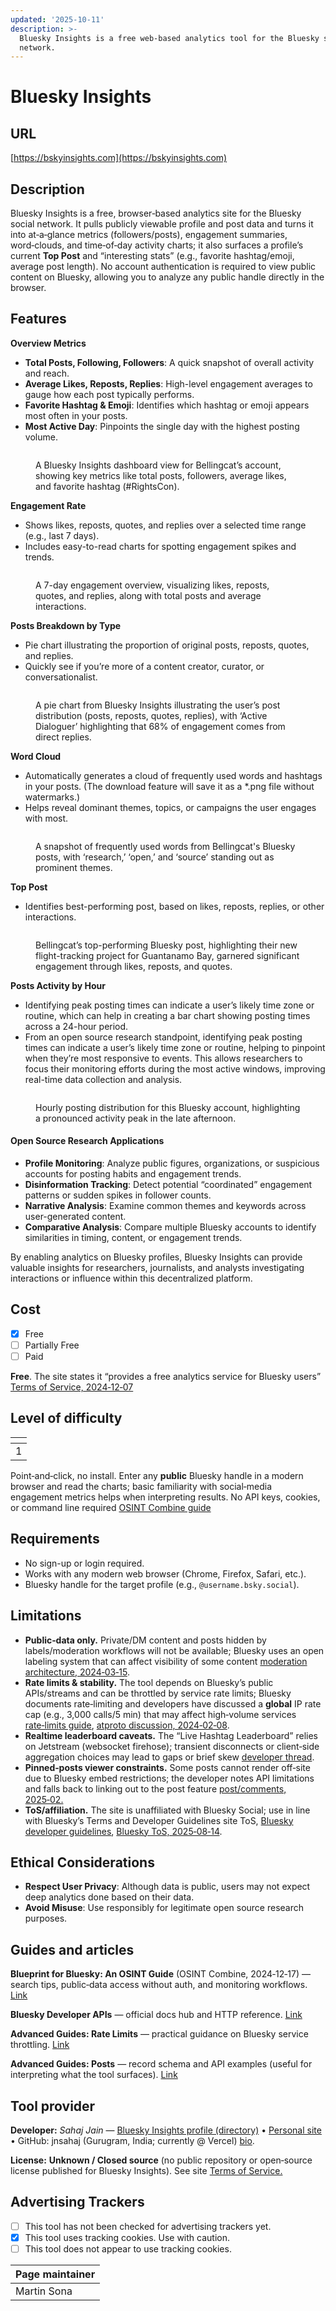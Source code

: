 ```yaml
---
updated: '2025-10-11'
description: >-
  Bluesky Insights is a free web-based analytics tool for the Bluesky social
  network.
---
```


# Bluesky Insights

## URL

[https://bskyinsights.com](https://bskyinsights.com)

## Description

Bluesky Insights is a free, browser‑based analytics site for the Bluesky social network. It pulls publicly viewable profile and post data and turns it into at‑a‑glance metrics (followers/posts), engagement summaries, word‑clouds, and time‑of‑day activity charts; it also surfaces a profile’s current **Top Post** and “interesting stats” (e.g., favorite hashtag/emoji, average post length). No account authentication is required to view public content on Bluesky, allowing you to analyze any public handle directly in the browser.

## **Features**

**Overview Metrics**

* **Total Posts, Following, Followers**: A quick snapshot of overall activity and reach.
* **Average Likes, Reposts, Replies**: High-level engagement averages to gauge how each post typically performs.
* **Favorite Hashtag & Emoji**: Identifies which hashtag or emoji appears most often in your posts.
* **Most Active Day**: Pinpoints the single day with the highest posting volume.

<figure><img src=".gitbook/assets/image.png" alt=""><figcaption><p>A Bluesky Insights dashboard view for Bellingcat’s account, showing key metrics like total posts, followers, average likes, and favorite hashtag (#RightsCon).</p></figcaption></figure>

**Engagement Rate**

* Shows likes, reposts, quotes, and replies over a selected time range (e.g., last 7 days).
* Includes easy-to-read charts for spotting engagement spikes and trends.

<figure><img src=".gitbook/assets/image (1).png" alt=""><figcaption><p>A 7-day engagement overview, visualizing likes, reposts, quotes, and replies, along with total posts and average interactions.</p></figcaption></figure>

**Posts Breakdown by Type**

* Pie chart illustrating the proportion of original posts, reposts, quotes, and replies.
* Quickly see if you’re more of a content creator, curator, or conversationalist.

<figure><img src=".gitbook/assets/image (2).png" alt=""><figcaption><p>A pie chart from Bluesky Insights illustrating the user’s post distribution (posts, reposts, quotes, replies), with ‘Active Dialoguer’ highlighting that 68% of engagement comes from direct replies.</p></figcaption></figure>

**Word Cloud**

* Automatically generates a cloud of frequently used words and hashtags in your posts. (The download feature will save it as a \*.png file without watermarks.)
* Helps reveal dominant themes, topics, or campaigns the user engages with most.

<figure><img src=".gitbook/assets/image (3).png" alt=""><figcaption><p>A snapshot of frequently used words from Bellingcat's Bluesky posts, with ‘research,’ ‘open,’ and ‘source’ standing out as prominent themes.</p></figcaption></figure>

**Top Post**

* Identifies best-performing post, based on likes, reposts, replies, or other interactions.

<figure><img src=".gitbook/assets/image (4).png" alt=""><figcaption><p>Bellingcat’s top-performing Bluesky post, highlighting their new flight-tracking project for Guantanamo Bay, garnered significant engagement through likes, reposts, and quotes.</p></figcaption></figure>

**Posts Activity by Hour**

* Identifying peak posting times can indicate a user’s likely time zone or routine, which can help in creating a bar chart showing posting times across a 24-hour period.
* From an open source research standpoint, identifying peak posting times can indicate a user’s likely time zone or routine, helping to pinpoint when they’re most responsive to events. This allows researchers to focus their monitoring efforts during the most active windows, improving real-time data collection and analysis.

<figure><img src=".gitbook/assets/image (5).png" alt=""><figcaption><p>Hourly posting distribution for this Bluesky account, highlighting a pronounced activity peak in the late afternoon.</p></figcaption></figure>

#### **Open Source Research Applications**

* **Profile Monitoring**: Analyze public figures, organizations, or suspicious accounts for posting habits and engagement trends.
* **Disinformation Tracking**: Detect potential “coordinated” engagement patterns or sudden spikes in follower counts.
* **Narrative Analysis**: Examine common themes and keywords across user-generated content.
* **Comparative Analysis**: Compare multiple Bluesky accounts to identify similarities in timing, content, or engagement trends.

By enabling analytics on Bluesky profiles, Bluesky Insights can provide valuable insights for researchers, journalists, and analysts investigating interactions or influence within this decentralized platform.

## Cost

* [x] Free
* [ ] Partially Free
* [ ] Paid

**Free**. The site states it “provides a free analytics service for Bluesky users” [Terms of Service, 2024‑12‑07](https://bskyinsights.com/terms-of-service)

## Level of difficulty

<table><thead><tr><th data-type="rating" data-max="5"></th></tr></thead><tbody><tr><td>1</td></tr></tbody></table>

Point‑and‑click, no install. Enter any **public** Bluesky handle in a modern browser and read the charts; basic familiarity with social‑media engagement metrics helps when interpreting results. No API keys, cookies, or command line required [OSINT Combine guide](https://www.osintcombine.com/post/bluesky-osint-guide)

## Requirements

* No sign-up or login required.
* Works with any modern web browser (Chrome, Firefox, Safari, etc.).
* Bluesky handle for the target profile (e.g., `@username.bsky.social`).

## Limitations

* **Public‑data only.** Private/DM content and posts hidden by labels/moderation workflows will not be available; Bluesky uses an open labeling system that can affect visibility of some content [moderation architecture, 2024‑03‑15](https://docs.bsky.app/blog/blueskys-moderation-architecture).
* **Rate limits & stability.** The tool depends on Bluesky’s public APIs/streams and can be throttled by service rate limits; Bluesky documents rate‑limiting and developers have discussed a **global** IP rate cap (e.g., 3,000 calls/5 min) that may affect high‑volume services [rate‑limits guide](https://docs.bsky.app/docs/advanced-guides/rate-limits?utm_source=chatgpt.com), [atproto discussion, 2024‑02‑08](https://github.com/bluesky-social/atproto/discussions/2160).
* **Realtime leaderboard caveats.** The “Live Hashtag Leaderboard” relies on Jetstream (websocket firehose); transient disconnects or client‑side aggregation choices may lead to gaps or brief skew [developer thread](https://www.reddit.com/r/BlueskySocial/comments/1in9okk/i_made_a_live_hashtag_leaderboard_for_bluesky_to/?utm_source=chatgpt.com).
* **Pinned‑posts viewer constraints.** Some posts cannot render off‑site due to Bluesky embed restrictions; the developer notes API limitations and falls back to linking out to the post feature [post/comments, 2025‑02.](https://www.reddit.com/r/BlueskySocial/comments/1j4ecc4/i_built_a_bluesky_bookmarks_page_to_quickly/)
* **ToS/affiliation.** The site is unaffiliated with Bluesky Social; use in line with Bluesky’s Terms and Developer Guidelines site ToS, [Bluesky developer guidelines](https://docs.bsky.app/docs/support/developer-guidelines), [Bluesky ToS, 2025‑08‑14](https://bsky.social/about/support/tos).

## Ethical Considerations

* **Respect User Privacy**: Although data is public, users may not expect deep analytics done based on their data.
* **Avoid Misuse**: Use responsibly for legitimate open source research purposes.

## Guides and articles

**Blueprint for Bluesky: An OSINT Guide** (OSINT Combine, 2024‑12‑17) — search tips, public‑data access without auth, and monitoring workflows. [Link](https://www.osintcombine.com/post/bluesky-osint-guide)

**Bluesky Developer APIs** — official docs hub and HTTP reference. [Link](https://docs.bsky.app/?utm_source=chatgpt.com)

**Advanced Guides: Rate Limits** — practical guidance on Bluesky service throttling. [Link](https://docs.bsky.app/docs/advanced-guides/rate-limits?utm_source=chatgpt.com)

**Advanced Guides: Posts** — record schema and API examples (useful for interpreting what the tool surfaces). [Link](https://docs.bsky.app/docs/advanced-guides/posts?utm_source=chatgpt.com)

## Tool provider

**Developer:** _Sahaj Jain_ — [Bluesky Insights profile (directory)](https://blueskydirectory.com/profiles/bskyinsights.com?utm_source=chatgpt.com) • [Personal site](https://iamsahaj.xyz/?utm_source=chatgpt.com) • GitHub: jnsahaj (Gurugram, India; currently @ Vercel) [bio](https://iamsahaj.xyz/).

**License:** **Unknown / Closed source** (no public repository or open‑source license published for Bluesky Insights). See site [Terms of Service.](https://bskyinsights.com/terms-of-service)

## Advertising Trackers

* [ ] This tool has not been checked for advertising trackers yet.
* [x] This tool uses tracking cookies. Use with caution.
* [ ] This tool does not appear to use tracking cookies.

| Page maintainer |
| --------------- |
| Martin Sona     |
